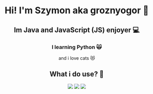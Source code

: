 <h1 align="center">Hi! I'm Szymon aka groznyogor 👋</h1>

<h2 align="center">Im Java and JavaScript (JS) enjoyer 💻</h2>

<h3 align="center">I learning Python 🙀</h3>
<p align="center"> and i love cats 😻</p>

<h2 align="center">What i do use? 🗿</h2>

<p align="center">
  <img src="https://img.shields.io/badge/YouTube-FF0000?style=for-the-badge&logo=youtube&logoColor=white">
  <img src="https://img.shields.io/badge/intellijidea-000000?style=for-the-badge&logo=intellijidea&logoColor=white"> 
  <img src="https://img.shields.io/badge/Discord-7289DA?style=for-the-badge&logo=discord&logoColor=white">
